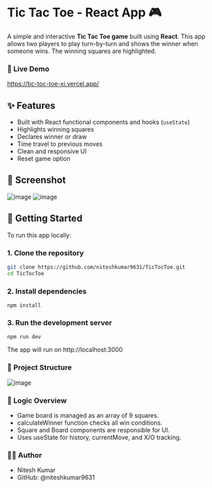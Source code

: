 # Tic Tac Toe - React App 🎮

A simple and interactive **Tic Tac Toe game** built using **React**. This app allows two players to play turn-by-turn and shows the winner when someone wins. The winning squares are highlighted.

### 🔗 Live Demo
https://tic-toc-toe-xi.vercel.app/

## ✨ Features

- Built with React functional components and hooks (`useState`)
- Highlights winning squares
- Declares winner or draw
- Time travel to previous moves
- Clean and responsive UI
- Reset game option

## 📸 Screenshot

![image](https://github.com/user-attachments/assets/26485514-9a1d-49ac-aa4e-9747974036ba)
![image](https://github.com/user-attachments/assets/60bd2966-babd-4b3c-9591-9d3ba17ea952)

## 🚀 Getting Started

To run this app locally:

### 1. Clone the repository

```bash
git clone https://github.com/niteshkumar9631/TicTocToe.git
cd TicTocToe
```
### 2. Install dependencies
```
npm install
```
### 3. Run the development server
```
npm run dev
```
The app will run on http://localhost:3000

### 📁 Project Structure

![image](https://github.com/user-attachments/assets/4d5f5f5e-cfdc-423a-b14a-75fc05685875)

### 🧠 Logic Overview
- Game board is managed as an array of 9 squares.
- calculateWinner function checks all win conditions.
- Square and Board components are responsible for UI.
- Uses useState for history, currentMove, and X/O tracking.

### 🧑‍💻 Author
- Nitesh Kumar
- GitHub: @niteshkumar9631
  
